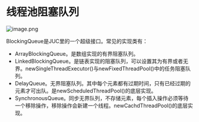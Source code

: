 # 线程池阻塞队列

![image.png](https://cdn.nlark.com/yuque/0/2022/png/2388408/1664422867966-e4635783-a996-4e20-9e4e-344e8771a25e.png)

BlockingQueue是JUC里的一个超级接口。常见的实现类有：

- ArrayBlockingQueue。是数组实现的有界阻塞队列。
- LinkedBlockingQueue。是链表实现的阻塞队列，可以设置其为有界或者无界。newSingleThreadExecutor()与newFixedThreadPool()中的任务阻塞队列。
- DelayQueue。无界阻塞队列。其中每个元素都有过期时间，只有已经过期的元素才可出队。是newScheduledThreadPool()的底层实现。
- SynchronousQueue。同步无界队列，不存储元素，每个插入操作必须等待一个移除操作，移除操作会新建一个线程。newCachdThreadPool()的底层实现。